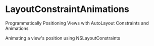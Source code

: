 # LayoutConstraintAnimations
Programmatically Positioning Views with AutoLayout Constraints and Animations

Animating a view's position using NSLayoutConstraints
